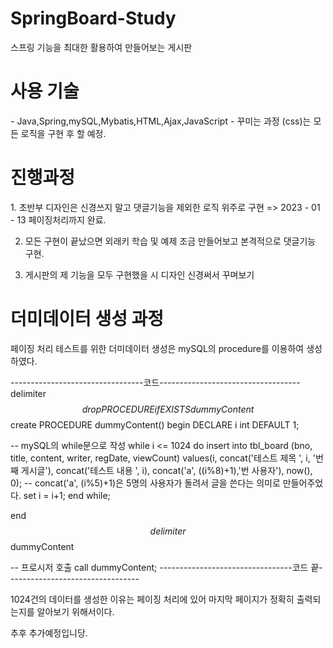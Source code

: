 # SpringBoard-Study
스프링 기능을 최대한 활용하여 만들어보는 게시판

<h1>사용 기술</h1>
- Java,Spring,mySQL,Mybatis,HTML,Ajax,JavaScript
- 꾸미는 과정 (css)는 모든 로직을 구현 후 할 예정.

<h1>진행과정</h1>
1. 초반부 디자인은 신경쓰지 말고 댓글기능을 제외한 로직 위주로 구현
=> 2023 - 01 - 13 페이징처리까지 완료.
  
2. 모든 구현이 끝났으면 외래키 학습 및 예제 조금 만들어보고 본격적으로 댓글기능 구현.
  
3. 게시판의 제 기능을 모두 구현했을 시 디자인 신경써서 꾸며보기

<h1>더미데이터 생성 과정</h1>
페이징 처리 테스트를 위한 더미데이터 생성은 mySQL의 procedure를 이용하여 생성하였다.

---------------------------------코드-----------------------------------
delimiter $$
drop PROCEDURE if EXISTS dummyContent$$
create PROCEDURE dummyContent()
begin
 	DECLARE i int DEFAULT 1;

-- mySQL의 while문으로 작성
     while i <= 1024 do
 		insert into tbl_board (bno, title, content, writer, regDate, viewCount)
         values(i, concat('테스트 제목 ', i, '번째 게시글'), concat('테스트 내용 ', i), concat('a', ((i%8)+1),'번 사용자'), now(), 0);
         -- concat('a', (i%5)+1)은 5명의 사용자가 돌려서 글을 쓴다는 의미로 만들어주었다.
 		set i = i+1;
     end while;
    
end$$
delimiter $$dummyContent

-- 프로시저 호출
call dummyContent;
---------------------------------코드 끝---------------------------------

1024건의 데이터를 생성한 이유는 페이징 처리에 있어 마지막 페이지가 정확히 출력되는지를 알아보기 위해서이다.

추후 추가예정입니당.
